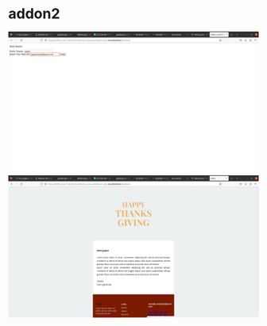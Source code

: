 # addon2
![](https://github.com/gopikameloth/addon2/blob/main/4.png)
![](https://github.com/gopikameloth/addon2/blob/main/5.png)
